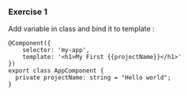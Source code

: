 ### Exercise 1

Add variable in class and bind it to template :

```{TypeScript}
@Component({
    selector: 'my-app',
    template: '<h1>My First {{projectName}}</h1>'
})
export class AppComponent {
  private projectName: string = "Hello world";
}
```
